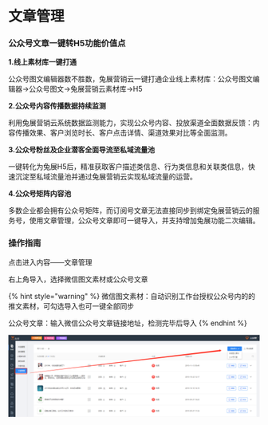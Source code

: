 # 文章管理

### 公众号文章一键转H5功能价值点

**1.线上素材库一键打通**

公众号图文编辑器数不胜数，兔展营销云一键打通企业线上素材库：公众号图文编辑器→公众号图文→兔展营销云素材库→H5

**2.公众号内容传播数据持续监测**

利用兔展营销云系统数据监测能力，实现公众号内容、投放渠道全面数据反馈：内容传播效果、客户浏览时长、客户点击详情、渠道效果对比等全面监测。

**3.公众号粉丝及企业潜客全面导流至私域流量池**

一键转化为兔展H5后，精准获取客户描述类信息、行为类信息和关联类信息，快速沉淀至私域流量池并通过兔展营销云实现私域流量的运营。

**4.公众号矩阵内容池**

多数企业都会拥有公众号矩阵，而订阅号文章无法直接同步到绑定兔展营销云的服务号，使用文章管理，公众号文章即可一键导入，并支持增加兔展功能二次编辑。

### 操作指南

点击进入内容——文章管理

右上角导入，选择微信图文素材或公众号文章

{% hint style="warning" %}
微信图文素材：自动识别工作台授权公众号内的的推文素材，可勾选导入也可一键全部同步

公众号文章：输入微信公众号文章链接地址，检测完毕后导入
{% endhint %}

![](../.gitbook/assets/image%20%2875%29.png)

